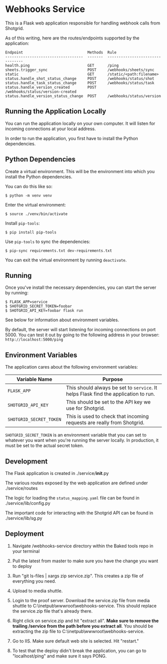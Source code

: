 # Webhooks Service
This is a Flask web application responsible for handling webhook calls from
Shotgrid.

As of this writing, here are the routes/endpoints supported by the application:

```
Endpoint                             Methods  Rule
-----------------------------------  -------  --------------------------------
health.ping                          GET      /ping
sheets.trigger_sync                  POST     /webhooks/sheets/sync
static                               GET      /static/<path:filename>
status.handle_shot_status_change     POST     /webhooks/status/shot
status.handle_task_status_change     POST     /webhooks/status/task
status.handle_version_created        POST     /webhooks/status/version-created
status.handle_version_status_change  POST     /webhooks/status/version
```

## Running the Application Locally
You can run the application locally on your own computer. It will listen for
incoming connections at your local address.

In order to run the application, you first have to install the Python
dependencies.

## Python Dependencies
Create a virtual environment. This will be the environment into which you
install the Python dependencies.

You can do this like so:
```
$ python -m venv venv
```

Enter the virtual environment:
```
$ source ./venv/bin/activate
```

Install `pip-tools`:
```
$ pip install pip-tools
```

Use `pip-tools` to sync the dependencies:
```
$ pip-sync requirements.txt dev-requirements.txt
```

You can exit the virtual environment by running `deactivate`.

## Running
Once you've install the necessary dependencies, you can start the server by
running:

```
$ FLASK_APP=service
$ SHOTGRID_SECRET_TOKEN=foobar
$ SHOTGRID_API_KEY=foobar flask run
```

See below for information about environment variables.

By default, the server will start listening for incoming connections on port
5000. You can test it out by going to the following address in your browser:
`http://localhost:5000/ping`

## Environment Variables
The application cares about the following environment variables:

| Variable Name | Purpose |
|---|---|
| `FLASK_APP` | This should always be set to `service`. It helps Flask find the application to run. |
| `SHOTGRID_API_KEY` | This should be set to the API key we use for Shotgrid. |
| `SHOTGRID_SECRET_TOKEN` | This is used to check that incoming requests are really from Shotgrid. |

`SHOTGRID_SECRET_TOKEN` is an environment variable that you can set to whatever
you want when you're running the server locally. In production, it must be set
to the actual secret token.

## Development
The Flask application is created in
./service/__init__.py

The various routes exposed by the web application are defined under
./service/routes

The logic for loading the `status_mapping.yaml` file can be found in
./service/lib/config.py

The important code for interacting with the Shotgrid API can be found in
./service/lib/sg.py

## Deployment

1. Navigate /webhooks-service directory within the Baked tools repo in your terminal

2. Pull the latest from master to make sure you have the change you want to deploy

3. Run "git ls-files | xargs zip service.zip". This creates a zip file of everything you need.

4. Upload to media shuttle.

5. Login to the proof server. Download the service.zip file from media shuttle to C:\inetpub\wwwroot\webhooks-service. This should replace the service.zip file that's already there.

6. Right click on service.zip and hit "extract all". **Make sure to remove the trailing /service from the path before you extract all**. You should be extracting the zip file to C:\inetpub\wwwroot\webhooks-service.

7. Go to IIS. Make sure default web site is selected. Hit "restart."

8. To test that the deploy didn't break the application, you can go to "localhost/ping" and make sure it says PONG.
